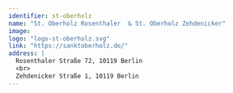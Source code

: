 ```yaml
---
identifier: st-oberholz
name: "St. Oberholz Rosenthaler  & St. Oberholz Zehdenicker"
image:
logo: "logo-st-oberholz.svg"
link: "https://sanktoberholz.de/"
address: |
  Rosenthaler Straße 72, 10119 Berlin
  <br>
  Zehdenicker Straße 1, 10119 Berlin
---
```

